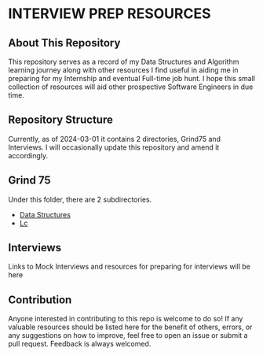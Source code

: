 # INTERVIEW PREP RESOURCES

## About This Repository

This repository serves as a record of my Data Structures and Algorithm learning journey along with other resources I find useful in aiding me in preparing for my Internship and eventual Full-time job hunt. I hope this small collection of resources will aid other prospective Software Engineers in due time. 

## Repository Structure

Currently, as of 2024-03-01 it contains 2 directories, Grind75 and Interviews. I will occasionally update this repository and amend it accordingly.

## Grind 75
 Under this folder, there are 2 subdirectories. 
- [Data Structures](InterviewPrepResources/grind75/DSA) 
- [Lc](InterviewPrepResources/grind75/Lc) 

## Interviews
Links to Mock Interviews and resources for preparing for interviews will be here

## Contribution
Anyone interested in contributing to this repo is welcome to do so! If any valuable resources should be listed here for the benefit of others, errors, or any suggestions on how to improve, feel free to open an issue or submit a pull request. Feedback is always welcomed. 

